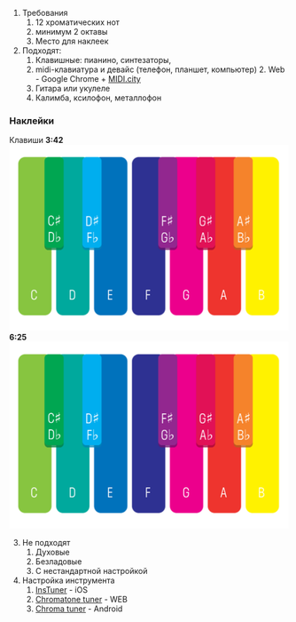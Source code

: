 1.  Требования
    1.  12 хроматических нот
    2.  минимум 2 октавы
    3.  Место для наклеек
2.  Подходят:
    1.  Клавишные: пианино, синтезаторы,
    2.  midi-клавиатура и девайс (телефон, планшет, компьютер)
        2.  Web - Google Chrome + [MIDI.city](https://midi.city/)
    3.  Гитара или укулеле
    4.  Калимба, ксилофон, металлофон

### Наклейки
Клавиши **3:42** ![](./keys.png) **6:25** ![](./keys.png)

3.  Не подходят
    1.  Духовые
    2.  Безладовые
    3.  С нестандартной настройкой
4.  Настройка инструмента
    1.  [InsTuner](https://apps.apple.com/ru/app/instuner-free-chromatic-tuner/id603425027) - iOS
    2.  [Chromatone tuner](https://chromatone.center/practice/pitch/tuner.html) - WEB
    3.  [Chroma tuner](https://play.google.com/store/apps/details?id=cafe.adriel.chroma&hl=en_US&gl=US) - Android
